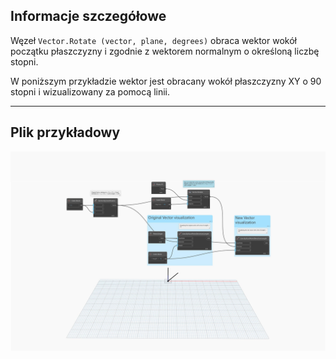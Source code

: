 <!--- Autodesk.DesignScript.Geometry.Vector.Rotate(vector, plane, degrees) --->
<!--- KIWQMTKYTV555M5VBMXQPP5T2SOWPLBC5NHE2QXRVMJY5EJJY7BA --->
## Informacje szczegółowe
Węzeł `Vector.Rotate (vector, plane, degrees)` obraca wektor wokół początku płaszczyzny i zgodnie z wektorem normalnym o określoną liczbę stopni.

W poniższym przykładzie wektor jest obracany wokół płaszczyzny XY o 90 stopni i wizualizowany za pomocą linii.
___
## Plik przykładowy

![Vector.Rotate(vector, plane, degrees)](./KIWQMTKYTV555M5VBMXQPP5T2SOWPLBC5NHE2QXRVMJY5EJJY7BA_img.jpg)
